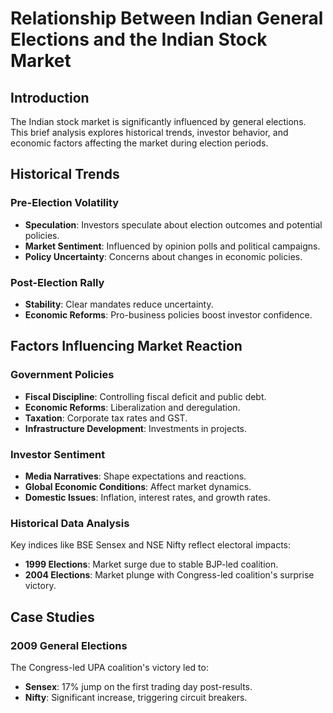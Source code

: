 # Relationship Between Indian General Elections and the Indian Stock Market

## Introduction

The Indian stock market is significantly influenced by general elections. This brief analysis explores historical trends, investor behavior, and economic factors affecting the market during election periods.

## Historical Trends

### Pre-Election Volatility

- **Speculation**: Investors speculate about election outcomes and potential policies.
- **Market Sentiment**: Influenced by opinion polls and political campaigns.
- **Policy Uncertainty**: Concerns about changes in economic policies.

### Post-Election Rally

- **Stability**: Clear mandates reduce uncertainty.
- **Economic Reforms**: Pro-business policies boost investor confidence.

## Factors Influencing Market Reaction

### Government Policies

- **Fiscal Discipline**: Controlling fiscal deficit and public debt.
- **Economic Reforms**: Liberalization and deregulation.
- **Taxation**: Corporate tax rates and GST.
- **Infrastructure Development**: Investments in projects.

### Investor Sentiment

- **Media Narratives**: Shape expectations and reactions.
- **Global Economic Conditions**: Affect market dynamics.
- **Domestic Issues**: Inflation, interest rates, and growth rates.

### Historical Data Analysis

Key indices like BSE Sensex and NSE Nifty reflect electoral impacts:
- **1999 Elections**: Market surge due to stable BJP-led coalition.
- **2004 Elections**: Market plunge with Congress-led coalition's surprise victory.

## Case Studies

### 2009 General Elections

The Congress-led UPA coalition's victory led to:
- **Sensex**: 17% jump on the first trading day post-results.
- **Nifty**: Significant increase, triggering circuit breakers.